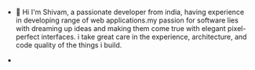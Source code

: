 - 👋 Hi I'm Shivam, a passionate developer from india, having experience in developing range of web applications.my passion for software lies with dreaming up ideas and making them come true with elegant pixel-perfect interfaces. i take great care in the experience, architecture, and code quality of the things i build.


- 

<!---
Shivamjain2204/Shivamjain2204 is a ✨ special ✨ repository because its `README.md` (this file) appears on your GitHub profile.
You can click the Preview link to take a look at your changes.
--->


